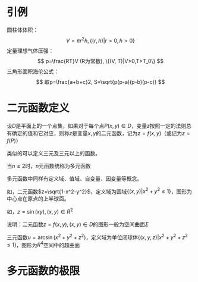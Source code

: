 # 引例

圆柱体体积：
$$
V=\pi r^2h, \{(r, h)|r>0, h>0\}
$$
定量理想气体压强：
$$
p=\frac{RT}V (R为常数), \{(V, T)|V>0,T>T_0\}
$$
三角形面积海伦公式：
$$
取p=\frac{a+b+c}2, S=\sqrt{p(p-a)(p-b)(p-c)}
$$

# 二元函数定义

设$D$是平面上的一个点集，如果对于每个点$P(x, y)\in D$，变量$z$按照一定的法则总有确定的值和它对应，则称$z$是变量$x, y$的二元函数，记为$z=f(x, y)$（或记为$z=f(P)$）

类似的可以定义三元及三元以上的函数。

当$n\ge2$时，$n$元函数统称为多元函数

多元函数中同样有定义域、值域、自变量、因变量等概念。

如，二元函数$z=\sqrt{1-x^2-y^2}$，定义域为圆域$\{(x, y)|x^2+y^2\le1\}$，图形为中心点在原点的上半球面。

如，$z=\sin(xy), (x, y)\in R^2$

说明：二元函数$z=f(x, y), (x,y)\in D$的图形一般为空间曲面$\Sigma$

三元函数$u=\arcsin(x^2+y^2+z^2)$，定义域为单位闭球体$\{(x, y, z)|x^2+y^2+z^2\le1\}$，图形为$R^4$空间中的超曲面

# 多元函数的极限

